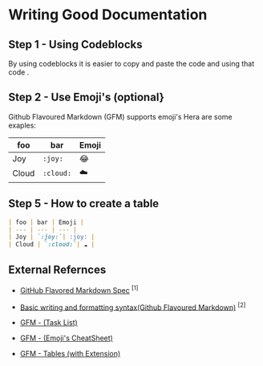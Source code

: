 # Writing Good Documentation

## Step 1 - Using Codeblocks

By using codeblocks it is easier to copy and paste the code and using that code .

## Step 2 - Use Emoji's (optional}

Github Flavoured Markdown (GFM) supports emoji's
Hera are some exaples:

| foo | bar | Emoji |
| --- | --- | --- |
| Joy | `:joy:`| :joy: |
| Cloud | `:cloud:`| ☁️ |

## Step 5 - How to create a table
```md
| foo | bar | Emoji |
| --- | --- | --- |
| Joy | `:joy:`| :joy: |
| Cloud | `:cloud:`| ☁️ |
```

## External Refernces
- [GitHub Flavored Markdown Spec](https://github.github.com/gfm/) <sup>[1]</sup>
- [Basic writing and formatting syntax(Github Flavoured Markdown)](https://docs.github.com/en/get-started/writing-on-github/getting-started-with-writing-and-formatting-on-github/basic-writing-and-formatting-syntax) <sup>[2]</sup>

- [GFM - (Task List)](https://docs.github.com/en/get-started/writing-on-github/getting-started-with-writing-and-formatting-on-github/basic-writing-and-formatting-syntax#task-lists)
- [GFM - (Emoji's CheatSheet)](https://github.com/ikatyang/emoji-cheat-sheet)
- [GFM - Tables (with Extension)](https://github.github.com/gfm/#tables-extension-)
